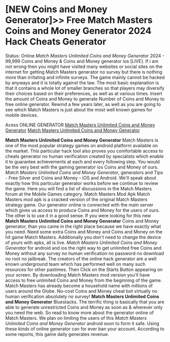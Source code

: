 # [NEW Coins and Money Generator]>> Free Match Masters Coins and Money Generator 2024 Hack Cheats Generator

Status: Online *Match Masters Unlimited Coins and Money Generator* 2024 - 99,999 Coins and Money & Coins and Money generator ios [LIVE]. If i am not wrong then you might have visited many websites or social sites on the internet for getting Match Masters generator no survey but there is nothing more than irritating and infinite surveys. The game mainly cannot be hacked by anyways and it is totally against the law. The most basic explanation is that it contains a whole lot of smaller branches so that players may diversify their choices based on their preferences, as well as at various times. Insert the amount of Coins and Money to generate Number of Coins and Money to free online generator. Rewind a few years later, as well as you are going to see which Match Masters is just about the most well known games for mobile devices.

Acess ONLINE GENERATOR
[Match Masters Unlimited Coins and Money Generator](http://tnpps.xyz/qt96id9)
[Match Masters Unlimited Coins and Money Generator](http://tnpps.xyz/qt96id9)

**Match Masters Unlimited Coins and Money Generator** Match Masters is one of the most popular strategy games on android platform available on the market. This particular hack tool also proves you comfortable access to cheats generator no human verification created by specialists which enable it to guarantee achievements at each and every following step. You would be the very best with the gaming generator ios Coins and Money of ours. 
*Match Masters Unlimited Coins and Money Generator*, generators and Tips - Free Silver and Coins and Money - iOS and Android. We'll speak about exactly how this particular generator works before we continue to review the game. Here you will find a list of discussions in the Match Masters forum at the Mobile Games category. Match Masters Mod Apk Match Masters mod apk is a cracked version of the original Match Masters strategy game. Our generator online is connected with the main server which gives us access to produce Coins and Money for the users of ours. The other is to use it in a good sense.
If you were looking for this new **Match Masters Unlimited Coins and Money Generator** Coins and Money generator, than you came in the right place because we have exactly what you need. Need some extra Coins and Money and Coins and Money on the hit game Match Masters. Additionally you don't need to change the device of yours with apks, all is live.
*Match Masters Unlimited Coins and Money Generator* for android and ios the right way to get unlimited free Coins and Money without any survey no human verification no password no download no root no jailbreak. The creators of the online hack generator are a well known underground team which has performed well on many such resources for other pastimes. Then Click on the Starts Button appearing on your screen. By downloading Match Masters mod version you'll have access to free unlimited Coins and Money from the beginning of the game. Match Masters has already become a household name with millions of users around the Globe. No-cost Coins and Money cheat bot virtually no human verification absolutely no survey! 
**Match Masters Unlimited Coins and Money Generator** Bluestacks. The terrific thing is basically that you are able to generate unrestricted Coins and Money as soon as & wherever only you need the web. So read to know more about the generator online of Match Masters.
We plan on limiting the users of this *Match Masters Unlimited Coins and Money Generator* android soon to form it safe. Using these kinds of online generator can for ever ban your account. According to some reports, this game daily generates revenue.